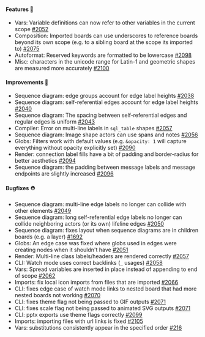 #### Features 🚀

- Vars: Variable definitions can now refer to other variables in the current scope [#2052](https://github.com/terrastruct/d2/pull/2052)
- Composition: Imported boards can use underscores to reference boards beyond its own
  scope (e.g. to a sibling board at the scope its imported to) [#2075](https://github.com/terrastruct/d2/pull/2075)
- Autoformat: Reserved keywords are formatted to be lowercase [#2098](https://github.com/terrastruct/d2/pull/2098)
- Misc: characters in the unicode range for Latin-1 and geometric shapes are measured more accurately [#2100](https://github.com/terrastruct/d2/pull/2100)

#### Improvements 🧹

- Sequence diagram: edge groups account for edge label heights [#2038](https://github.com/terrastruct/d2/pull/2038)
- Sequence diagram: self-referential edges account for edge label heights [#2040](https://github.com/terrastruct/d2/pull/2040)
- Sequence diagram: The spacing between self-referential edges and regular edges is uniform [#2043](https://github.com/terrastruct/d2/pull/2043)
- Compiler: Error on multi-line labels in `sql_table` shapes [#2057](https://github.com/terrastruct/d2/pull/2057)
- Sequence diagram: Image shape actors can use spans and notes [#2056](https://github.com/terrastruct/d2/issues/2056)
- Globs: Filters work with default values (e.g. `&opacity: 1` will capture everything without opacity explicitly set) [#2090](https://github.com/terrastruct/d2/pull/2090)
- Render: connection label fills have a bit of padding and border-radius for better aesthetics [#2094](https://github.com/terrastruct/d2/pull/2094)
- Sequence diagram: the padding between message labels and message endpoints are slightly increased [#2096](https://github.com/terrastruct/d2/pull/2096)

#### Bugfixes ⛑️

- Sequence diagram: multi-line edge labels no longer can collide with other elements [#2049](https://github.com/terrastruct/d2/pull/2049)
- Sequence diagram: long self-referential edge labels no longer can collide neighboring actors (or its own) lifeline edges [#2050](https://github.com/terrastruct/d2/pull/2050)
- Sequence diagram: fixes layout when sequence diagrams are in children boards (e.g. a layer) [#1692](https://github.com/terrastruct/d2/issues/1692)
- Globs: An edge case was fixed where globs used in edges were creating nodes when it shouldn't have [#2051](https://github.com/terrastruct/d2/pull/2051)
- Render: Multi-line class labels/headers are rendered correctly [#2057](https://github.com/terrastruct/d2/pull/2057)
- CLI: Watch mode uses correct backlinks (`_` usages) [#2058](https://github.com/terrastruct/d2/pull/2058)
- Vars: Spread variables are inserted in place instead of appending to end of scope [#2062](https://github.com/terrastruct/d2/pull/2062)
- Imports: fix local icon imports from files that are imported [#2066](https://github.com/terrastruct/d2/pull/2066)
- CLI: fixes edge case of watch mode links to nested board that had more nested boards not working [#2070](https://github.com/terrastruct/d2/pull/2070)
- CLI: fixes theme flag not being passed to GIF outputs [#2071](https://github.com/terrastruct/d2/pull/2071)
- CLI: fixes scale flag not being passed to animated SVG outputs [#2071](https://github.com/terrastruct/d2/pull/2071)
- CLI: pptx exports use theme flags correctly [#2099](https://github.com/terrastruct/d2/pull/2099)
- Imports: importing files with url links is fixed [#2105](https://github.com/terrastruct/d2/pull/2105)
- Vars: substitutions consistently appear in the specified order [#216](https://github.com/terrastruct/d2/pull/2116)
